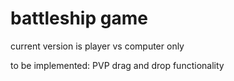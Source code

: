 # battleship  game

current version is player vs computer only

to be implemented:
PVP
drag and drop functionality
